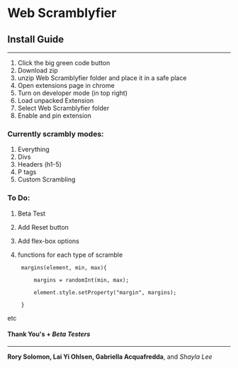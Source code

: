 
# Web Scramblyfier

## Install Guide
------------------
1. Click the big green code button
2. Download zip
3. unzip Web Scramblyfier folder and place it in a safe place
4. Open extensions page in chrome
5. Turn on developer mode (in top right)
6. Load unpacked Extension
7. Select Web Scramblyfier folder
8. Enable and pin extension

### Currently scrambly modes:

1. Everything
2. Divs
3. Headers (h1-5)
4. P tags
5. Custom Scrambling

### To Do:
1. Beta Test
2. Add Reset button
3. Add flex-box options
4. functions for each type of scramble

        margins(element, min, max){

            margins = randomInt(min, max);

            element.style.setProperty("margin", margins);

        }

etc

#### **Thank You's** + *Beta Testers*
-----------------
**Rory Solomon, Lai Yi Ohlsen, Gabriella Acquafredda**, and *Shayla Lee*

